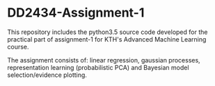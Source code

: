 # DD2434-Assignment-1

This repository includes the python3.5 source code developed for the practical part of assignment-1 for KTH's Advanced Machine Learning course.

The assignment consists of: linear regression, gaussian processes, representation learning (probabilistic PCA) and Bayesian model selection/evidence plotting.
